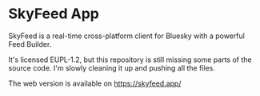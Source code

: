 # SkyFeed App

SkyFeed is a real-time cross-platform client for Bluesky with a powerful Feed Builder.

It's licensed EUPL-1.2, but this repository is still missing some parts of the source code. I'm slowly cleaning it up and pushing all the files.

The web version is available on https://skyfeed.app/

